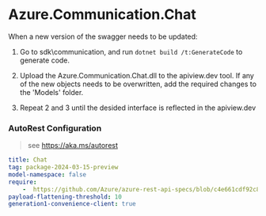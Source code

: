 # Azure.Communication.Chat
When a new version of the swagger needs to be updated:
1. Go to sdk\communication, and run `dotnet build /t:GenerateCode` to generate code.
2. Upload the Azure.Communication.Chat.dll to the apiview.dev tool.
If any of the new objects needs to be overwritten, add the required changes to the 'Models' folder.

3. Repeat 2 and 3 until the desided interface is reflected in the apiview.dev 

### AutoRest Configuration
> see https://aka.ms/autorest

``` yaml
title: Chat
tag: package-2024-03-15-preview
model-namespace: false
require:
    -  https://github.com/Azure/azure-rest-api-specs/blob/c4e661cdf92c8f579574008d0cd11874cc303da0/specification/communication/data-plane/Chat/readme.md
payload-flattening-threshold: 10
generation1-convenience-client: true
